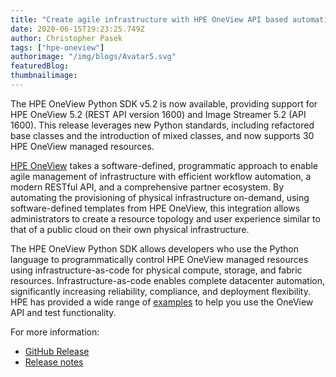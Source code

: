 ```yaml
---
title: "Create agile infrastructure with HPE OneView API based automation "
date: 2020-06-15T19:23:25.749Z
author: Christopher Pasek 
tags: ["hpe-oneview"]
authorimage: "/img/blogs/Avatar5.svg"
featuredBlog:
thumbnailimage:
---
```

The HPE OneView Python SDK v5.2 is now available, providing support for HPE OneView 5.2 (REST API version 1600) and Image Streamer 5.2 (API 1600). This release leverages new Python standards, including refactored base classes and the introduction of mixed classes, and now supports 30 HPE OneView managed resources.  

[HPE OneView](https://www.hpe.com/us/en/integrated-systems/software.html) takes a software-defined, programmatic approach to enable agile management of infrastructure with efficient workflow automation, a modern RESTful API, and a comprehensive partner ecosystem. By automating the provisioning of physical infrastructure on-demand, using software-defined templates from HPE OneView, this integration allows administrators to create a resource topology and user experience similar to that of a public cloud on their own physical infrastructure.   

The HPE OneView Python SDK allows developers who use the Python language to programmatically control HPE OneView managed resources using infrastructure-as-code for physical compute, storage, and fabric resources. Infrastructure-as-code enables complete datacenter automation, significantly increasing reliability, compliance, and deployment flexibility. HPE has provided a wide range of [examples](https://github.com/HewlettPackard/oneview-python/blob/master/examples/README.md) to help you use the OneView API and test functionality.   

For more information:  

* [GitHub Release](https://github.com/HewlettPackard/oneview-python)  
* [Release notes](https://github.com/HewlettPackard/oneview-python/releases/tag/v5.2.0)  
